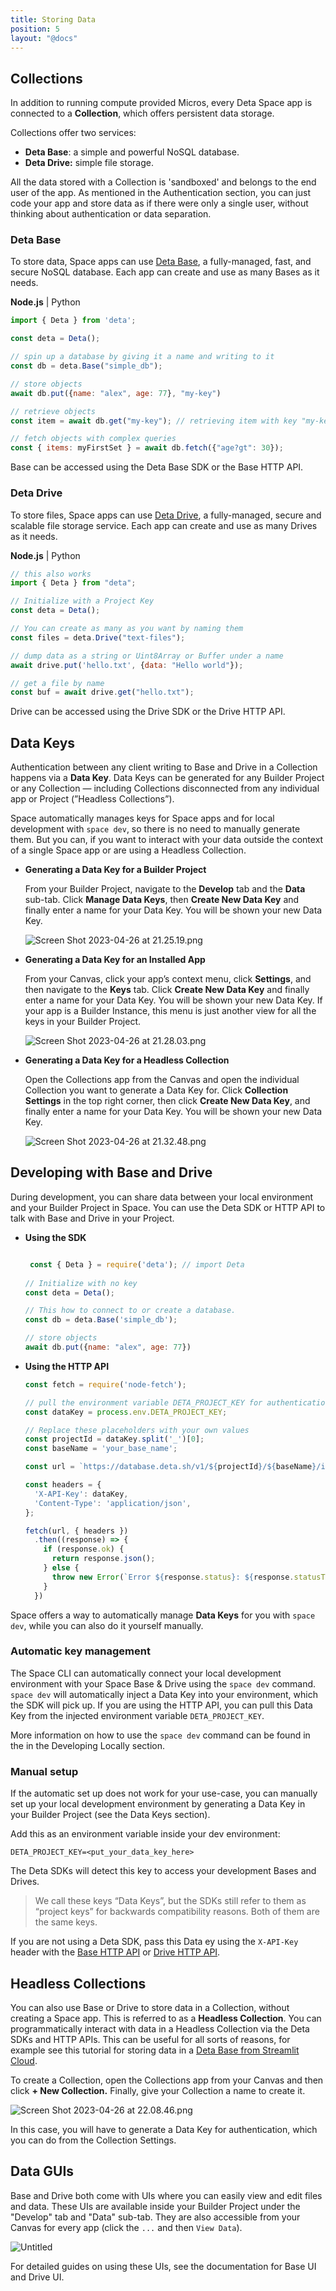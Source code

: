 ```yaml
---
title: Storing Data
position: 5
layout: "@docs"
---
```


## Collections

In addition to running compute provided Micros, every Deta Space app is connected to a ********************Collection********************, which offers persistent data storage. 

Collections offer two services:

- **Deta Base**: a simple and powerful NoSQL database.
- **Deta Drive:** simple file storage.

All the data stored with a Collection is 'sandboxed' and belongs to the end user of the app. As mentioned in the Authentication section, you can just code your app and store data as if there were only a single user, without thinking about authentication or data separation.

### Deta Base

To store data, Space apps can use [Deta Base](https://www.notion.so/docs/en/reference/base/about), a fully-managed, fast, and secure NoSQL database. Each app can create and use as many Bases as it needs. 

**Node.js**  | Python

```jsx
import { Deta } from 'deta';

const deta = Deta();

// spin up a database by giving it a name and writing to it
const db = deta.Base("simple_db");

// store objects
await db.put({name: "alex", age: 77}, "my-key")

// retrieve objects
const item = await db.get("my-key"); // retrieving item with key "my-key"

// fetch objects with complex queries
const { items: myFirstSet } = await db.fetch({"age?gt": 30});
```

Base can be accessed using the Deta Base SDK or the Base HTTP API.

### Deta Drive

To store files, Space apps can use [Deta Drive](https://www.notion.so/docs/en/reference/drive/about), a fully-managed, secure and scalable file storage service. Each app can create and use as many Drives as it needs. 

**Node.js**  | Python

```jsx
// this also works
import { Deta } from "deta";

// Initialize with a Project Key
const deta = Deta();

// You can create as many as you want by naming them
const files = deta.Drive("text-files");

// dump data as a string or Uint8Array or Buffer under a name
await drive.put('hello.txt', {data: "Hello world"});

// get a file by name
const buf = await drive.get("hello.txt");

```

Drive can be accessed using the Drive SDK or the Drive HTTP API.

## Data Keys

Authentication between any client writing to Base and Drive in a Collection happens via a **Data Key**. Data Keys can be generated for any Builder Project or any Collection — including Collections disconnected from any individual app or Project (”Headless Collections”). 

Space automatically manages keys for Space apps and for local development with `space dev`, so there is no need to manually generate them. But you can, if you want to interact with your data outside the context of a single Space app or are using a Headless Collection.

- **Generating a Data Key for a Builder Project**
    
    From your Builder Project, navigate to the **Develop** tab and the **********Data********** sub-tab. Click ********************************Manage Data Keys********************************, then **************************************Create New Data Key************************************** and finally enter a name for your Data Key. You will be shown your new Data Key.
    
    ![Screen Shot 2023-04-26 at 21.25.19.png](Data%20Storage%2069689dbcc4b74fd9a788c2b7c83c53ba/Screen_Shot_2023-04-26_at_21.25.19.png)
    
- **Generating a Data Key for an Installed App**
    
    From your Canvas, click your app’s context menu, click ****************Settings****************, and then navigate to the ********Keys******** tab. Click **************************************Create New Data Key************************************** and finally enter a name for your Data Key. You will be shown your new Data Key. If your app is a Builder Instance, this menu is just another view for all the keys in your Builder Project.
    
    ![Screen Shot 2023-04-26 at 21.28.03.png](Data%20Storage%2069689dbcc4b74fd9a788c2b7c83c53ba/Screen_Shot_2023-04-26_at_21.28.03.png)
    
- **Generating a Data Key for a Headless Collection**
    
    Open the Collections app from the Canvas and open the individual Collection you want to generate a Data Key for. Click **Collection Settings** in the top right corner, then click **Create New Data Key**, and finally enter a name for your Data Key. You will be shown your new Data Key.
    
    ![Screen Shot 2023-04-26 at 21.32.48.png](Data%20Storage%2069689dbcc4b74fd9a788c2b7c83c53ba/Screen_Shot_2023-04-26_at_21.32.48.png)
    

## Developing with Base and Drive

During development, you can share data between your local environment and your Builder Project in Space. You can use the Deta SDK or HTTP API to talk with Base and Drive in your  Project.

- **************************Using the SDK**************************
    
    ```jsx
    
     const { Deta } = require('deta'); // import Deta
        
    // Initialize with no key
    const deta = Deta();
    
    // This how to connect to or create a database.
    const db = deta.Base('simple_db');
    
    // store objects
    await db.put({name: "alex", age: 77})
    ```
    
- **Using the HTTP API**
    
    ```jsx
    const fetch = require('node-fetch');
    
    // pull the environment variable DETA_PROJECT_KEY for authentication
    const dataKey = process.env.DETA_PROJECT_KEY;
    
    // Replace these placeholders with your own values
    const projectId = dataKey.split('_')[0];
    const baseName = 'your_base_name';
    
    const url = `https://database.deta.sh/v1/${projectId}/${baseName}/items`;
    
    const headers = {
      'X-API-Key': dataKey,
      'Content-Type': 'application/json',
    };
    
    fetch(url, { headers })
      .then((response) => {
        if (response.ok) {
          return response.json();
        } else {
          throw new Error(`Error ${response.status}: ${response.statusText}`);
        }
      })
    ```
    

Space offers a way to automatically manage **Data Keys** for you with `space dev`, while you can also do it yourself manually.

### Automatic key management

The Space CLI can automatically connect your local development environment with your Space Base & Drive using the `space dev` command. `space dev` will automatically inject a Data Key into your environment, which the SDK will pick up. If you are using the HTTP API, you can pull this Data Key from the injected environment variable `DETA_PROJECT_KEY`.

More information on how to use the `space dev` command can be found in the in the Developing Locally section.

### Manual setup

If the automatic set up does not work for your use-case, you can manually set up your local development environment by generating a Data Key in your Builder Project (see the Data Keys section).

Add this as an environment variable inside your dev environment:

```
DETA_PROJECT_KEY=<put_your_data_key_here>
```

The Deta SDKs will detect this key to access your development Bases and Drives.

> We call these keys “Data Keys”, but the SDKs still refer to them as “project keys” for backwards compatibility reasons. Both of them are the same keys.
> 

If you are not using a Deta SDK, pass this Data ey using the `X-API-Key` header with the [Base HTTP API](https://www.notion.so/docs/en/reference/base/HTTP#auth) or [Drive HTTP API](https://www.notion.so/docs/en/reference/drive/HTTP#auth).

## Headless Collections

You can also use Base or Drive to store data in a Collection, without creating a Space app. This is referred to as a **************************************Headless Collection**************************************. You can programmatically interact with data in a Headless Collection via the Deta SDKs and HTTP APIs. This can be useful for all sorts of reasons, for example see this tutorial for storing data in a [Deta Base from Streamlit Cloud](https://docs.streamlit.io/knowledge-base/tutorials/databases/deta-base).

To create a Collection, open the Collections app from your Canvas and then click **********************************+ New Collection.********************************** Finally, give your Collection a name to create it.

![Screen Shot 2023-04-26 at 22.08.46.png](Data%20Storage%2069689dbcc4b74fd9a788c2b7c83c53ba/Screen_Shot_2023-04-26_at_22.08.46.png)

In this case, you will have to generate a Data Key for authentication, which you can do from the Collection Settings.

## Data GUIs

Base and Drive both come with UIs where you can easily view and edit files and data. These UIs are available inside your Builder Project under the "Develop" tab and "Data" sub-tab. They are also accessible from your Canvas for every app (click the `...` and then `View Data`).

![Untitled](Data%20Storage%2069689dbcc4b74fd9a788c2b7c83c53ba/Untitled.png)

For detailed guides on using these UIs, see the documentation for Base UI and Drive UI.